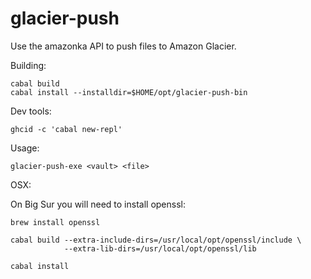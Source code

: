 # glacier-push

Use the amazonka API to push files to Amazon Glacier.

Building:

    cabal build
    cabal install --installdir=$HOME/opt/glacier-push-bin

Dev tools:

    ghcid -c 'cabal new-repl'

Usage:

    glacier-push-exe <vault> <file>

OSX:

On Big Sur you will need to install openssl:

    brew install openssl
    
    cabal build --extra-include-dirs=/usr/local/opt/openssl/include \
                --extra-lib-dirs=/usr/local/opt/openssl/lib

    cabal install
